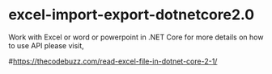 # excel-import-export-dotnetcore2.0
Work with Excel or word or powerpoint in .NET Core
for more details on how to use API please visit,

#https://thecodebuzz.com/read-excel-file-in-dotnet-core-2-1/

